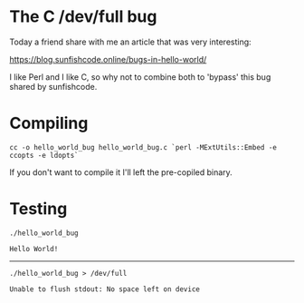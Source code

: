 # The C /dev/full bug

Today a friend share with me an article that was very interesting:

https://blog.sunfishcode.online/bugs-in-hello-world/

I like Perl and I like C, so why not to combine both to 'bypass' this
bug shared by sunfishcode.

# Compiling

    cc -o hello_world_bug hello_world_bug.c `perl -MExtUtils::Embed -e ccopts -e ldopts`

If you don't want to compile it I'll left the pre-copiled binary.

# Testing

    ./hello_world_bug

    Hello World!

--------------------------------------------------------------------------------

    ./hello_world_bug > /dev/full

    Unable to flush stdout: No space left on device

